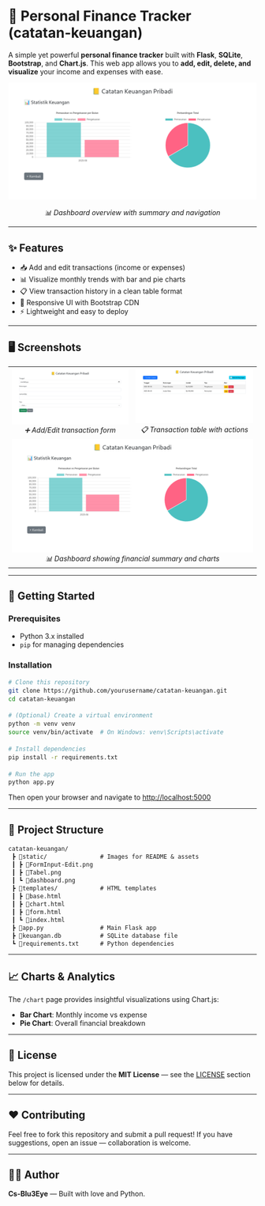 # 📒 Personal Finance Tracker (catatan-keuangan)

A simple yet powerful **personal finance tracker** built with **Flask**, **SQLite**, **Bootstrap**, and **Chart.js**. This web app allows you to **add, edit, delete, and visualize** your income and expenses with ease.

<div align="center">
  <img src="static/dashboard.png" alt="Dashboard Overview" width="600">
  <p><em>📊 Dashboard overview with summary and navigation</em></p>
</div>

---

## ✨ Features

- 📥 Add and edit transactions (income or expenses)
- 📊 Visualize monthly trends with bar and pie charts
- 📋 View transaction history in a clean table format
- 🎨 Responsive UI with Bootstrap CDN
- ⚡ Lightweight and easy to deploy

---

## 🖥️ Screenshots

<table align="center">
  <tr>
    <td align="center">
      <img src="static/FormInput-Edit.png" alt="Form Input & Edit" width="400"/><br/>
      <em>➕ Add/Edit transaction form</em>
    </td>
    <td align="center">
      <img src="static/Tabel.png" alt="Transaction Table" width="400"/><br/>
      <em>📋 Transaction table with actions</em>
    </td>
  </tr>
  <tr>
    <td colspan="2" align="center">
      <img src="static/dashboard.png" alt="Dashboard Overview" width="600"/><br/>
      <em>📊 Dashboard showing financial summary and charts</em>
    </td>
  </tr>
</table>

---

## 🚀 Getting Started

### Prerequisites

- Python 3.x installed
- `pip` for managing dependencies

### Installation

```bash
# Clone this repository
git clone https://github.com/yourusername/catatan-keuangan.git
cd catatan-keuangan

# (Optional) Create a virtual environment
python -m venv venv
source venv/bin/activate  # On Windows: venv\Scripts\activate

# Install dependencies
pip install -r requirements.txt

# Run the app
python app.py
````

Then open your browser and navigate to [http://localhost:5000](http://localhost:5000)

---

## 📂 Project Structure

```
catatan-keuangan/
 ┣ 📂static/               # Images for README & assets
 ┃ ┣ 📜FormInput-Edit.png
 ┃ ┣ 📜Tabel.png
 ┃ ┗ 📜dashboard.png
 ┣ 📂templates/            # HTML templates
 ┃ ┣ 📜base.html
 ┃ ┣ 📜chart.html
 ┃ ┣ 📜form.html
 ┃ ┗ 📜index.html
 ┣ 📜app.py                # Main Flask app
 ┣ 📜keuangan.db           # SQLite database file
 ┗ 📜requirements.txt      # Python dependencies
```

---

## 📈 Charts & Analytics

The `/chart` page provides insightful visualizations using Chart.js:

* **Bar Chart**: Monthly income vs expense
* **Pie Chart**: Overall financial breakdown

---

## 📜 License

This project is licensed under the **MIT License** — see the [LICENSE](LICENSE) section below for details.

---

## ❤️ Contributing

Feel free to fork this repository and submit a pull request! If you have suggestions, open an issue — collaboration is welcome.

---

## 👨‍💻 Author

**Cs-Blu3Eye** — Built with love and Python.
